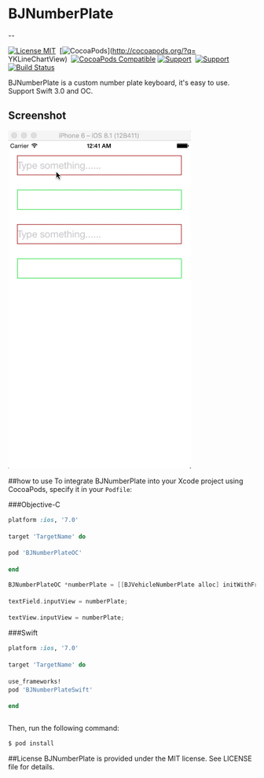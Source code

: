 # BJNumberPlate
--

[![License MIT](https://img.shields.io/badge/license-MIT-green.svg?style=flat)](https://github.com/iusn/BJNumberPlate/blob/master/LICENSE)&nbsp;
[![CocoaPods](http://img.shields.io/cocoapods/p/YKLineChartView.svg?style=flat)](http://cocoapods.org/?q= YKLineChartView)&nbsp;
[![CocoaPods Compatible](https://img.shields.io/cocoapods/v/AFNetworking.svg)](https://img.shields.io/cocoapods/v/BJNumberPlateOC.svg)
[![Support](https://img.shields.io/badge/support-iOS7.0+-blue.svg?style=flat)](https://www.apple.com/nl/ios/)&nbsp;
[![Support](https://img.shields.io/badge/support-Autolayout-orange.svg?style=flatt)](https://www.apple.com/)&nbsp;
[![Build Status](https://travis-ci.org/yate1996/YYStock.svg?branch=master)](https://github.com/iusn/BJNumberPlate)


BJNumberPlate is a custom number plate keyboard, it's easy to use. Support Swift 3.0 and OC.


## Screenshot

![image](https://github.com/iusn/BJNumberPlate/blob/master/gif.gif)

##how to use
To integrate BJNumberPlate into your Xcode project using CocoaPods, specify it in your `Podfile`:


###Objective-C
```ruby
platform :ios, '7.0'

target 'TargetName' do

pod 'BJNumberPlateOC'

end
```


```objective-c
BJNumberPlateOC *numberPlate = [[BJVehicleNumberPlate alloc] initWithFrame:CGRectZero];

textField.inputView = numberPlate;

textView.inputView = numberPlate;
```

###Swift
```ruby
platform :ios, '7.0'

target 'TargetName' do

use_frameworks!
pod 'BJNumberPlateSwift'

end
```

```swift

```






Then, run the following command:

```bash
$ pod install
```





##License
BJNumberPlate is provided under the MIT license. See LICENSE file for details.
